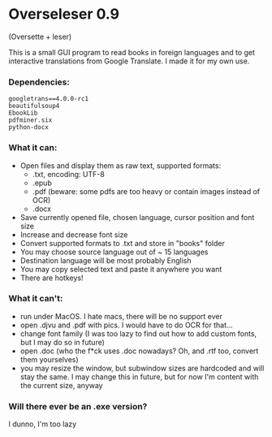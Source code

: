 # Overseleser 0.9

(Oversette + leser)

This is a small GUI program to read books in foreign languages and to get interactive translations from Google Translate. I made it for my own use.

### Dependencies:

    googletrans==4.0.0-rc1
    beautifulsoup4
    EbookLib
    pdfminer.six
    python-docx

### What it can:

- Open files and display them as raw text, supported formats:
  - .txt, encoding: UTF-8
  - .epub
  - .pdf (beware: some pdfs are too heavy or contain images instead of OCR)
  - .docx
- Save currently opened file, chosen language, cursor position and font size
- Increase and decrease font size
- Convert supported formats to .txt and store in "books" folder
- You may choose source language out of ~ 15 languages
- Destination language will be most probably English
- You may copy selected text and paste it anywhere you want
- There are hotkeys!

### What it can't:

- run under MacOS. I hate macs, there will be no support ever
- open .djvu and .pdf with pics. I would have to do OCR for that...
- change font family (I was too lazy to find out how to add custom fonts, but I may do so in future)
- open .doc (who the f*ck uses .doc nowadays? Oh, and .rtf too, convert them yourselves)
- you may resize the window, but subwindow sizes are hardcoded and will stay the same. I may change this in future, but for now I'm content with the current size, anyway

### Will there ever be an .exe version?

I dunno, I'm too lazy